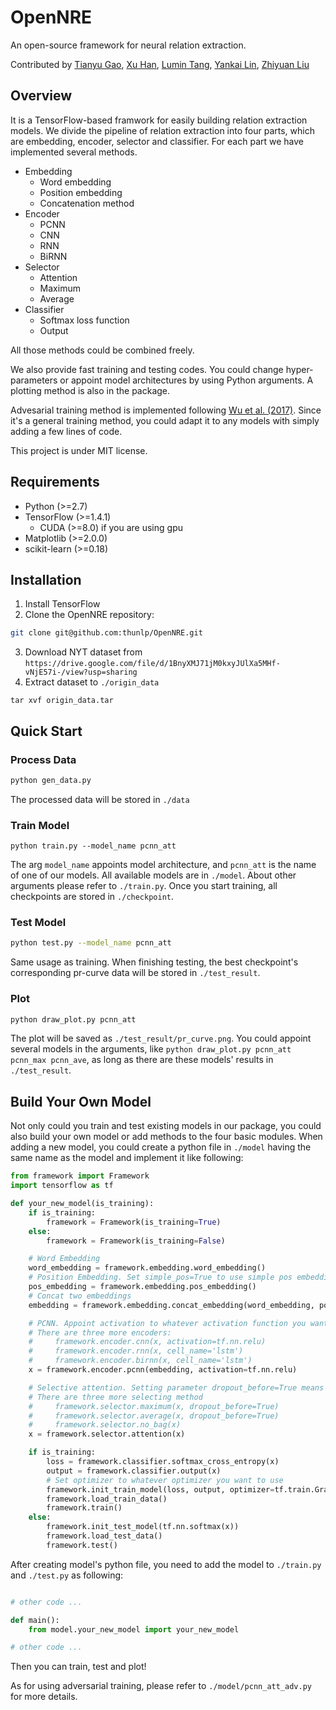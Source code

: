 # OpenNRE

An open-source framework for neural relation extraction.

Contributed by [Tianyu Gao](https://github.com/gaotianyu1350), [Xu Han](https://github.com/THUCSTHanxu13), [Lumin Tang](https://github.com/Tsingularity), [Yankai Lin](https://github.com/Mrlyk423), [Zhiyuan Liu](http://nlp.csai.tsinghua.edu.cn/~lzy/)

## Overview

It is a TensorFlow-based framwork for easily building relation extraction models. We divide the pipeline of relation extraction into four parts, which are embedding, encoder, selector and classifier. For each part we have implemented several methods.

* Embedding
  * Word embedding
  * Position embedding
  * Concatenation method
* Encoder
  * PCNN
  * CNN
  * RNN
  * BiRNN
* Selector
  * Attention
  * Maximum
  * Average
* Classifier
  * Softmax loss function
  * Output

All those methods could be combined freely.

We also provide fast training and testing codes. You could change hyper-parameters or appoint model architectures by using Python arguments. A plotting method is also in the package.

Advesarial training method is implemented following [Wu et al. (2017)](https://people.eecs.berkeley.edu/~russell/papers/emnlp17-relation.pdf). Since it's a general training method, you could adapt it to any models with simply adding a few lines of code.

This project is under MIT license.

## Requirements

- Python (>=2.7)
- TensorFlow (>=1.4.1)
	- CUDA (>=8.0) if you are using gpu
- Matplotlib (>=2.0.0)
- scikit-learn (>=0.18)

## Installation

1. Install TensorFlow
2. Clone the OpenNRE repository:
  ```bash
  git clone git@github.com:thunlp/OpenNRE.git
  ```
3. Download NYT dataset from `https://drive.google.com/file/d/1BnyXMJ71jM0kxyJUlXa5MHf-vNjE57i-/view?usp=sharing`
4. Extract dataset to `./origin_data`
```
tar xvf origin_data.tar
```

## Quick Start

### Process Data

```bash
python gen_data.py
```
The processed data will be stored in `./data`

### Train Model
```
python train.py --model_name pcnn_att
```

The arg `model_name` appoints model architecture, and `pcnn_att` is the name of one of our models. All available models are in `./model`. About other arguments please refer to `./train.py`. Once you start training, all checkpoints are stored in `./checkpoint`.

### Test Model
```bash
python test.py --model_name pcnn_att
```

Same usage as training. When finishing testing, the best checkpoint's corresponding pr-curve data will be stored in `./test_result`.

### Plot
```bash
python draw_plot.py pcnn_att
```

The plot will be saved as `./test_result/pr_curve.png`. You could appoint several models in the arguments, like `python draw_plot.py pcnn_att pcnn_max pcnn_ave`, as long as there are these models' results in `./test_result`.

## Build Your Own Model

Not only could you train and test existing models in our package, you could also build your own model or add methods to the four basic modules. When adding a new model, you could create a python file in `./model` having the same name as the model and implement it like following:

```python
from framework import Framework
import tensorflow as tf

def your_new_model(is_training):
    if is_training:
        framework = Framework(is_training=True)
    else:
        framework = Framework(is_training=False)

    # Word Embedding
    word_embedding = framework.embedding.word_embedding()
    # Position Embedding. Set simple_pos=True to use simple pos embedding
    pos_embedding = framework.embedding.pos_embedding()
    # Concat two embeddings
    embedding = framework.embedding.concat_embedding(word_embedding, pos_embedding)

    # PCNN. Appoint activation to whatever activation function you want to use.
    # There are three more encoders:
    #     framework.encoder.cnn(x, activation=tf.nn.relu)
    #     framework.encoder.rnn(x, cell_name='lstm')
    #     framework.encoder.birnn(x, cell_name='lstm')
    x = framework.encoder.pcnn(embedding, activation=tf.nn.relu)

    # Selective attention. Setting parameter dropout_before=True means using dropout before attention.
    # There are three more selecting method
    #     framework.selector.maximum(x, dropout_before=True)
    #     framework.selector.average(x, dropout_before=True)
    #     framework.selector.no_bag(x)
    x = framework.selector.attention(x)

    if is_training:
        loss = framework.classifier.softmax_cross_entropy(x)
        output = framework.classifier.output(x)
        # Set optimizer to whatever optimizer you want to use
        framework.init_train_model(loss, output, optimizer=tf.train.GradientDescentOptimizer)
        framework.load_train_data()
        framework.train()
    else:
        framework.init_test_model(tf.nn.softmax(x))
        framework.load_test_data()
        framework.test()
```

After creating model's python file, you need to add the model to `./train.py` and `./test.py` as following:

```python

# other code ...

def main():
    from model.your_new_model import your_new_model

# other code ...

```

Then you can train, test and plot!

As for using adversarial training, please refer to `./model/pcnn_att_adv.py` for more details.
